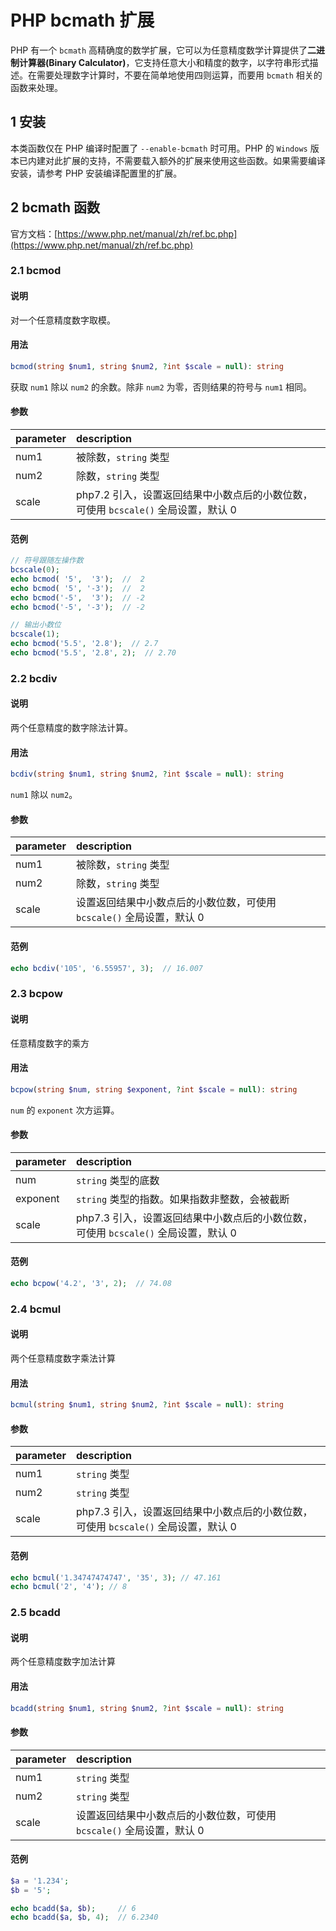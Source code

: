 # PHP bcmath 扩展

PHP 有一个 `bcmath` 高精确度的数学扩展，它可以为任意精度数学计算提供了**二进制计算器(Binary Calculator)**，它支持任意大小和精度的数字，以字符串形式描述。在需要处理数字计算时，不要在简单地使用四则运算，而要用 `bcmath` 相关的函数来处理。

## 1 安装

本类函数仅在 PHP 编译时配置了 `--enable-bcmath` 时可用。PHP 的 `Windows` 版本已内建对此扩展的支持，不需要载入额外的扩展来使用这些函数。如果需要编译安装，请参考 PHP 安装编译配置里的扩展。

## 2 bcmath 函数

官方文档：[https://www.php.net/manual/zh/ref.bc.php](https://www.php.net/manual/zh/ref.bc.php)

### 2.1 bcmod 

#### 说明

对一个任意精度数字取模。

#### 用法

```php
bcmod(string $num1, string $num2, ?int $scale = null): string
```

获取 `num1` 除以 `num2` 的余数。除非 `num2` 为零，否则结果的符号与 `num1` 相同。

#### 参数

| parameter | description |
| :-- | :-- |
| num1 | 被除数，`string` 类型 |
| num2 | 除数，`string` 类型 |
| scale | php7.2 引入，设置返回结果中小数点后的小数位数，可使用 `bcscale()` 全局设置，默认 0 |

#### 范例

```php
// 符号跟随左操作数
bcscale(0);
echo bcmod( '5',  '3');  //  2
echo bcmod( '5', '-3');  //  2
echo bcmod('-5',  '3');  // -2
echo bcmod('-5', '-3');  // -2

// 输出小数位
bcscale(1);
echo bcmod('5.5', '2.8');  // 2.7
echo bcmod('5.5', '2.8', 2);  // 2.70
```

### 2.2 bcdiv

#### 说明

两个任意精度的数字除法计算。

#### 用法

```php
bcdiv(string $num1, string $num2, ?int $scale = null): string
```

`num1` 除以 `num2`。

#### 参数

| parameter | description |
| :-- | :-- |
| num1 | 被除数，`string` 类型 |
| num2 | 除数，`string` 类型 |
| scale | 设置返回结果中小数点后的小数位数，可使用 `bcscale()` 全局设置，默认 0 |

#### 范例

```php
echo bcdiv('105', '6.55957', 3);  // 16.007
```

### 2.3 bcpow

#### 说明

任意精度数字的乘方

#### 用法

```php
bcpow(string $num, string $exponent, ?int $scale = null): string
```

`num` 的 `exponent` 次方运算。

#### 参数

| parameter | description |
| :-- | :-- |
| num | `string` 类型的底数 |
| exponent | `string` 类型的指数。如果指数非整数，会被截断 |
| scale | php7.3 引入，设置返回结果中小数点后的小数位数，可使用 `bcscale()` 全局设置，默认 0 |

#### 范例

```php
echo bcpow('4.2', '3', 2);  // 74.08
```

### 2.4 bcmul

#### 说明

两个任意精度数字乘法计算

#### 用法

```php
bcmul(string $num1, string $num2, ?int $scale = null): string
```

#### 参数

| parameter | description |
| :-- | :-- |
| num1 | `string` 类型 |
| num2 | `string` 类型 |
| scale | php7.3 引入，设置返回结果中小数点后的小数位数，可使用 `bcscale()` 全局设置，默认 0 |

#### 范例

```php
echo bcmul('1.34747474747', '35', 3); // 47.161
echo bcmul('2', '4'); // 8
```

### 2.5 bcadd

#### 说明

两个任意精度数字加法计算

#### 用法

```php
bcadd(string $num1, string $num2, ?int $scale = null): string
```

#### 参数

| parameter | description |
| :-- | :-- |
| num1 | `string` 类型 |
| num2 | `string` 类型 |
| scale | 设置返回结果中小数点后的小数位数，可使用 `bcscale()` 全局设置，默认 0 |

#### 范例

```php
$a = '1.234';
$b = '5';

echo bcadd($a, $b);     // 6
echo bcadd($a, $b, 4);  // 6.2340
```